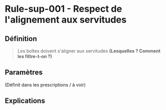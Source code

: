 # Rule-sup-001 - Respect de l'alignement aux servitudes


## Définition

> Les boîtes doivent s'aligner aux servitudes **(Lesquelles ? Comment les filtre-t-on ?)**

## Paramètres

(Définit dans les prescriptions / à voir)

## Explications
